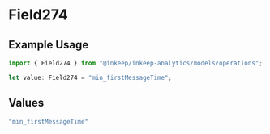 # Field274

## Example Usage

```typescript
import { Field274 } from "@inkeep/inkeep-analytics/models/operations";

let value: Field274 = "min_firstMessageTime";
```

## Values

```typescript
"min_firstMessageTime"
```